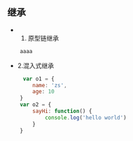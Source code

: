 ## 继承
* 1. 原型链继承

```js
    aaaa
```

* 2.混入式继承

```js
     var o1 = {
        name: 'zs',
        age: 10
    }   
    var o2 = {
        sayHi: function() {
            console.log('hello world')
        }
    }

```

